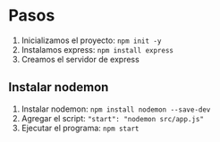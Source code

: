 # Pasos

1. Inicializamos el proyecto: `npm init -y`
2. Instalamos express: `npm install express`
3. Creamos el servidor de express

## Instalar nodemon

1. Instalar nodemon: `npm install nodemon --save-dev`
2. Agregar el script: `"start": "nodemon src/app.js"`
3. Ejecutar el programa: `npm start`

